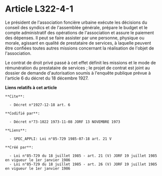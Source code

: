 # Article L322-4-1

Le président de l'association foncière urbaine exécute les décisions du conseil des syndics et de l'assemblée générale,
prépare le budget et le compte administratif des opérations de l'association et assure le paiement des dépenses. Il peut se
faire assister par une personne, physique ou morale, agissant en qualité de prestataire de services, à laquelle peuvent être
confiées toutes autres missions concernant la réalisation de l'objet de l'association.

Le contrat de droit privé passé à cet effet définit les missions et le mode de rémunération du prestataire de services ; le
projet de contrat est joint au dossier de demande d'autorisation soumis à l'enquête publique prévue à l'article 6 du décret
du 18 décembre 1927.

**Liens relatifs à cet article**

	**Cite**:

	  - Décret n°1927-12-18 art. 6

	**Codifié par**:

	  - Décret n°73-1022 1973-11-08 JORF 13 NOVEMBRE 1973

	**Liens**:

	  - SPEC_APPLI: Loi n°85-729 1985-07-18 art. 21 V

	**Créé par**:

	  - Loi n°85-729 du 18 juillet 1985 - art. 21 (V) JORF 19 juillet 1985 en vigueur le 1er janvier 1986
	  - Loi n°85-729 du 18 juillet 1985 - art. 26 (V) JORF 19 juillet 1985 en vigueur le 1er janvier 1986
